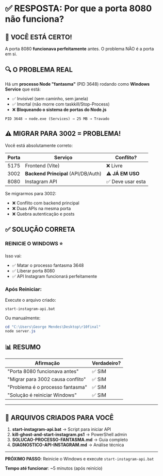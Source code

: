 # ✅ RESPOSTA: Por que a porta 8080 não funciona?

## 🎯 **VOCÊ ESTÁ CERTO!**

A porta 8080 **funcionava perfeitamente** antes. O problema NÃO é a porta em si.

## 🔍 **O PROBLEMA REAL**

Há um **processo Node "fantasma"** (PID 3648) rodando como **Windows Service** que está:
- ✅ Invisível (sem caminho, sem janela)
- ✅ Imortal (não morre com taskkill/Stop-Process)
- ❌ **Bloqueando o sistema de portas do Node.js**

```
PID 3648 → node.exe (Services) → 25 MB → Travado
```

## ⚠️ **MIGRAR PARA 3002 = PROBLEMA!**

Você está absolutamente correto:

| Porta | Serviço | Conflito? |
|-------|---------|-----------|
| 5175 | Frontend (Vite) | ❌ Livre |
| 3002 | **Backend Principal** (API/DB/Auth) | ⚠️ **JÁ EM USO** |
| 8080 | Instagram API | ✅ Deve usar esta |

Se migrarmos para 3002:
- ❌ Conflito com backend principal
- ❌ Duas APIs na mesma porta
- ❌ Quebra autenticação e posts

## ✅ **SOLUÇÃO CORRETA**

### **REINICIE O WINDOWS** ⭐

Isso vai:
- ✅ Matar o processo fantasma 3648
- ✅ Liberar porta 8080
- ✅ API Instagram funcionará perfeitamente

### **Após Reiniciar**:

Execute o arquivo criado:
```
start-instagram-api.bat
```

Ou manualmente:
```powershell
cd "C:\Users\George Mendes\Desktop\r10final"
node server.js
```

## 📊 **RESUMO**

| Afirmação | Verdadeiro? |
|-----------|-------------|
| "Porta 8080 funcionava antes" | ✅ SIM |
| "Migrar para 3002 causa conflito" | ✅ SIM |
| "Problema é o processo fantasma" | ✅ SIM |
| "Solução é reiniciar Windows" | ✅ SIM |

---

## 🚀 **ARQUIVOS CRIADOS PARA VOCÊ**

1. **start-instagram-api.bat** → Script para iniciar API
2. **kill-ghost-and-start-instagram.ps1** → PowerShell admin
3. **SOLUCAO-PROCESSO-FANTASMA.md** → Guia completo
4. **DIAGNOSTICO-API-INSTAGRAM.md** → Análise técnica

---

**PRÓXIMO PASSO**: Reinicie o Windows e execute `start-instagram-api.bat`

**Tempo até funcionar**: ~5 minutos (após reinício)
